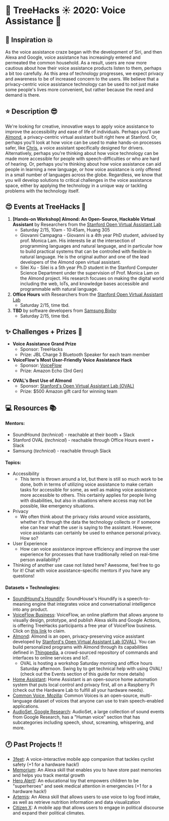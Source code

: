 # __:palm_tree: TreeHacks :sunny: 2020: Voice Assistance :mega:__

<!---
To insert emojis in md file: https://gist.github.com/rxaviers/7360908
To get help with markdown: https://github.com/adam-p/markdown-here/wiki/Markdown-Cheatsheet
hit Michelle Bao up on slack with questions
--->

<!---
Helpful links from TreeHacks 2019:
TreeHacks 2019: Guide to Verticals: https://treehacks.quip.com/VCsNAIlA5gD6/TreeHacks-Guide-to-Verticals-
TreeHacks 2019: Health Vertical Guide: https://treehacks.quip.com/04qwAYbuWaMh
TreeHacks 2019: Awareness Guide: https://treehacks.quip.com/NqcLA8qUk2pO/-TreeHacks-Awareness-Vertical-Guide-
TreeHacks 2019: Safety Guide: https://treehacks.quip.com/HmZJAF1SVbhw/-TreeHacks-Safety-Vertical-Guide-
--->

## :muscle: Inspiration :boom:

As the voice assistance craze began with the development of Siri, and then Alexa and Google, voice assistance has increasingly entered and permeated the common household. As a result, users are now more cautious about how their voice assistance products listen to them, perhaps a bit too carefully. As this area of technology progresses, we expect privacy and awareness to be of increased concern to the users. We believe that a privacy-centric voice assistance technology can be used to not just make some people's lives more convenient, but rather because the need and demand is there.

## :star: Description :sunglasses:

We're looking for creative, innovative ways to apply voice assistance to improve the accessibility and ease of life of individuals. Perhaps you'll use [Almond](https://almond.stanford.edu/), a privacy-centric virtual assistant built right here at Stanford. Or, perhaps you'll look at how voice can be used to make hands-on processes safer, like [Chris](https://chris.com/), a voice assistant specifically designed for drivers. Alternatively, perhaps you're thinking about how voice technology can be made more accessible for people with speech-difficulties or who are hard of hearing. Or, perhaps you're thinking about how voice assistance can aid people in learning a new language, or how voice assistance is only offered in a small number of languages across the globe. Regardless, we know that you will develop solutions to critical challenges in the voice assistance space, either by applying the technology in a unique way or tackling problems with the technology itself.

## :heart_eyes: Events at TreeHacks :evergreen_tree:

<!--- Order by time --->
1. __\[Hands-on Workshop\] Almond: An Open-Source, Hackable Virtual Assistant__ by Researchers from the [Stanford Open Virtual Assistant Lab](https://oval.cs.stanford.edu/)
    * Saturday 2/15, 10am - 10:45am, Huang 305
    * Giovanni Campagna - Giovanni is a 4th year PhD student, advised by prof. Monica Lam. His interests lie at the intersection of programming languages and natural language, and in particular how to build practical systems that can be controlled with flexible in natural language. He is the original author and one of the lead developers of the Almond open virtual assistant.
    * Silei Xu - Silei is a 5th year Ph.D student in the Stanford Computer Science Department under the supervision of Prof. Monica Lam on the Almond project. His research focuses on making the digital world including the web, IoTs, and knowledge bases accessible and programmable with natural language.
2. __Office Hours__ with Researchers from the [Stanford Open Virtual Assistant Lab](https://oval.cs.stanford.edu/)
    * Saturday 2/15, time tbd.
3. __TBD__ by software developers from [Samsung Bixby](https://www.samsung.com/us/explore/bixby/) 
    * Saturday 2/15, time tbd.

## :sparkles: Challenges + Prizes :money_with_wings:

* __Voice Assistance Grand Prize__
  * Sponsor: TreeHacks
  * Prize: JBL Charge 3 Bluetooth Speaker for each team member
* __VoiceFlow's Most User-Friendly Voice Assistance Hack__
  * Sponsor: [VoiceFlow](https://www.voiceflow.com/)
  * Prize: Amazon Echo (3rd Gen)
<!---
* __Samsung's Best Use of Bixby__
  * Sponsor: [Samsung Bixby](https://www.samsung.com/us/explore/bixby/)
  * Prize: 1st place - TBA, 2nd place - TBA
--->
* __OVAL's Best Use of Almond__
  * Sponsor: [Stanford's Open Virtual Assistant Lab (OVAL)](https://oval.cs.stanford.edu/)
  * Prize: $500 Amazon gift card for winning team
<!---
* __SoundHound's Best Use of SoundHound API__
  * Sponsor: [SoundHound](https://www.soundhound.com/)
  * Prize: 3 prizes: $1,000, $500 and $250 for first, second, and third place teams
  * For more info, technical help, etc. find SoundHound's booth + chat with their mentors!
--->

## :computer: Resources :books:

#### Mentors:
* SoundHound (_technical_) - reachable at their booth + Slack
* Stanford OVAL (_technical_) - reachable through Office Hours event + Slack
* Samsung (_technical_) - reachable through Slack

#### Topics:
* Accessibility
  * This term is thrown around a lot, but there is still so much work to be done, both in terms of utilizing voice assistance to make certain tasks for accessible for some, as well as making voice assistance more accessible to others. This certainly applies for people living with disabilities, but also in situations where access may not be possible, like emergency situations.
* Privacy
  * We often think about the privacy risks around voice assistants, whether it's through the data the technology collects or if someone else can hear what the user is saying to the assistant. However, voice assistants can certainly be used to enhance personal privacy. How so?
* User Experience
  * How can voice assistance improve efficiency and improve the user experience for processes that have traditionally relied on real-time person availability?
* Thinking of another use case not listed here? Awesome, feel free to go for it! Chat with voice assistance-specific mentors if you have any questions!

#### Datasets + Technologies:
* [SoundHound's Houndify](https://www.soundhound.com/houndify): SoundHouse's Houndify is a speech-to-meaning engine that integrates voice and conversational intelligence into any product.
* [VoiceFlow Business](https://www.voiceflow.com/hackathon/treehacks): VoiceFlow, an online platform that allows anyone to visually design, prototype, and publish Alexa skills and Google Actions, is offering TreeHacks participants a free year of VoiceFlow business. Click on [this link](https://www.voiceflow.com/hackathon/treehacks) to claim.
* [Almond](https://almond.stanford.edu/): Almond is an open, privacy-preserving voice assistant developed by [Stanford's Open Virtual Assistant Lab (OVAL)](https://oval.cs.stanford.edu/). You can build personalized programs with Almond through its capabilities defined in [Thingpedia](https://almond.stanford.edu/thingpedia), a crowd-sourced repository of commands and interfaces to online services and IoT.
  * OVAL is hosting a workshop Saturday morning and office hours Saturday afternoon. Swing by to get technical help with using OVAL! (check out the Events section of this guide for more details)
* [Home Assistant](https://www.home-assistant.io/): Home Assistant is an open-source home automation system that puts local control and privacy first, all on a Raspberry Pi (check out the Hardware Lab to fulfill all your hardware needs).
* [Common Voice, Mozilla](https://voice.mozilla.org/en/datasets): Common Voices is an open-source, multi-language dataset of voices that anyone can use to train speech-enabled applications.
* [AudioSet, Google Research](https://research.google.com/audioset/ontology/human_voice_1.html): AudioSet, a large collection of sound events from Google Research, has a "Human voice" section that has subcategories including speech, shout, screaming, whispering, and more.

## :clock1: Past Projects :bangbang:

* [3feet](https://devpost.com/software/3feet): A voice-interactive mobile app companion that tackles cyclist safety (+1 for a hardware hack!)
* [Memorium](https://devpost.com/software/memorium): An Alexa skill that enables you to have store past memories and helps you track mental growth
* [Hero Alert!](https://devpost.com/software/hero-alert): An educational toy that empowers children to be "superheroes" and seek medical attention in emergencies (+1 for a hardware hack!)
* [Artemis](https://devpost.com/software/artemis): An Alexa skill that allows users to use voice to log food intake, as well as retrieve nutrition information and data visualization
* [Citizen X](https://devpost.com/software/citizen-x): A mobile app that allows users to engage in political discourse and expand their political climates.

